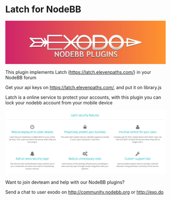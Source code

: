 # Latch for NodeBB

![Alt text](/nodeplugins.jpg "Exodo plugins")

This plugin implements Latch (https://latch.elevenpaths.com/) in your NodeBB forum

Get your api keys on https://latch.elevenpaths.com/, and put it on library.js

Latch is a online service to protect your accounts, with this plugin you can lock your nodebb account from your mobile device

![Alt text](/exolatch.png "Exodo plugins")

Want to join devteam and help with our NodeBB plugins? 

Send a chat to user exodo on http://community.nodebb.org or http://exo.do
